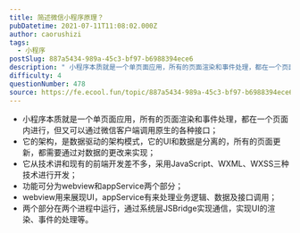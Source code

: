 ```yaml
---
title: 简述微信小程序原理？
pubDatetime: 2021-07-11T11:08:02.000Z
author: caorushizi
tags:
  - 小程序
postSlug: 887a5434-989a-45c3-bf97-b6988394ece6
description: " 小程序本质就是一个单页面应用，所有的页面渲染和事件处理，都在一个页面内进行，但又可以通过微信客户端调用原生的各种接口； 它的架构，是数据驱动的架构模式，它的UI和数据是分离的，所有的页面更新，都需要通过对数据的更改来实现； 它从技术讲和现有的前端开发差不多，采用JavaScript、WXML、WXSS三种技术进行开发； 功能可分为webview和appService两个部分； webview用来"
difficulty: 4
questionNumber: 478
source: https://fe.ecool.fun/topic/887a5434-989a-45c3-bf97-b6988394ece6
---
```


- 小程序本质就是一个单页面应用，所有的页面渲染和事件处理，都在一个页面内进行，但又可以通过微信客户端调用原生的各种接口；
- 它的架构，是数据驱动的架构模式，它的UI和数据是分离的，所有的页面更新，都需要通过对数据的更改来实现；
- 它从技术讲和现有的前端开发差不多，采用JavaScript、WXML、WXSS三种技术进行开发；
- 功能可分为webview和appService两个部分；
- webview用来展现UI，appService有来处理业务逻辑、数据及接口调用；
- 两个部分在两个进程中运行，通过系统层JSBridge实现通信，实现UI的渲染、事件的处理等。
